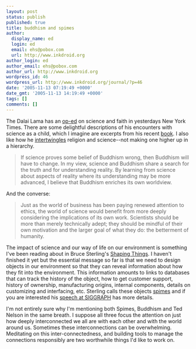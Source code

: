 ```yaml
---
layout: post
status: publish
published: true
title: buddhism and spimes
author:
  display_name: ed
  login: ed
  email: ehs@pobox.com
  url: http://www.inkdroid.org
author_login: ed
author_email: ehs@pobox.com
author_url: http://www.inkdroid.org
wordpress_id: 46
wordpress_url: http://www.inkdroid.org/journal/?p=46
date: '2005-11-13 07:19:49 +0000'
date_gmt: '2005-11-13 14:19:49 +0000'
tags: []
comments: []
---
```

<p>The Dalai Lama has an <a href="http://www.nytimes.com/2005/11/12/opinion/12dalai.html">op-ed</a> on science and faith in yesterdays New York Times. There are some delightful descriptions of his encounters with science as a child, which I imagine are excerpts from his recent <a href="http://www.amazon.com/exec/obidos/tg/detail/-/076792066X">book</a>. I also like how he <a href="http://www.mozilla.org/blue-sky/misc/199805/">intertwingles</a> religion and science--not making one higher up in a hierarchy.</p>
<blockquote><p>If science proves some belief of Buddhism wrong, then Buddhism will have to change. In my view, science and Buddhism share a search for the truth and for understanding reality. By learning from science about aspects of reality where its understanding may be more advanced, I believe that Buddhism enriches its own worldview.</p></blockquote>
<p>And the converse:</p>
<blockquote><p>Just as the world of business has been paying renewed attention to ethics, the world of science would benefit from more deeply considering the implications of its own work. Scientists should be more than merely technically adept; they should be mindful of their own motivation and the larger goal of what they do: the betterment of humanity.</p></blockquote>
<p>The impact of science and our way of life on our environment is something I've been reading about in Bruce Sterling's <a href="http://www.amazon.com/exec/obidos/tg/detail/-/0262693267/qid=1131890069/sr=8-2/ref=pd_bbs_2/102-2855265-7932924">Shaping Things</a>. I haven't finished it yet but the essential message so far is that we need to design objects in our environment so that they can reveal information about how they fit into the environment. This information amounts to links to databases that can track the history of the object, how to get customer support, history of ownership, manufacturing origins, internal components, details on customizing and interfacing, etc. Sterling calls these objects <a href="http://en.wikipedia.org/wiki/Spime">spimes</a> and if you are interested his <a href="http://web.archive.org/web/20110629073810/http://www.boingboing.net:80/images/blobjects.htm">speech at SIGGRAPH</a> has more details.</p>
<p>I'm not entirely sure why I'm mentioning both Spimes, Buddhism and Ted Nelson in the same breath. I suppose all three focus the attention on just how deeply interconnected we all are with each other and with the world around us. Sometimes these interconnections can be overwhelming. Meditating on this inter-connectedness, and building tools to manage the connections responsibly are two worthwhile things I'd like to work on.</p>
